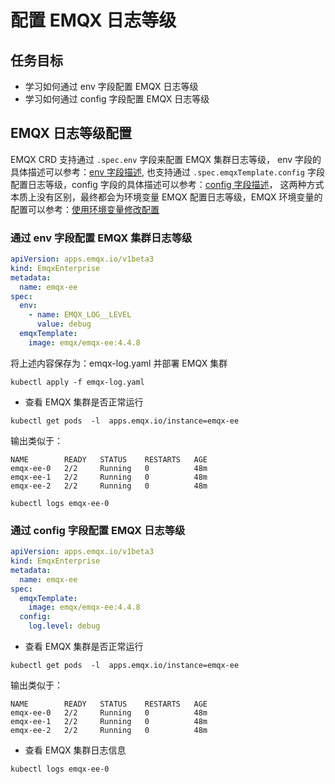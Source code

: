 # 配置 EMQX 日志等级

## 任务目标

- 学习如何通过 env 字段配置 EMQX 日志等级
- 学习如何通过 config 字段配置 EMQX 日志等级

## EMQX 日志等级配置

EMQX CRD 支持通过 `.spec.env` 字段来配置 EMQX 集群日志等级， env 字段的具体描述可以参考：[env 字段描述](https://github.com/emqx/emqx-operator/blob/1.2.8/docs/en_US/reference/v1beta3-reference.md),  也支持通过 `.spec.emqxTemplate.config` 字段配置日志等级，config 字段的具体描述可以参考：[config 字段描述](https://github.com/emqx/emqx-operator/blob/1.2.8/docs/en_US/reference/v1beta3-reference.md#emqxenterprisespec)， 这两种方式本质上没有区别，最终都会为环境变量 EMQX 配置日志等级，EMQX 环境变量的配置可以参考：[使用环境变量修改配置](https://www.emqx.io/docs/zh/v4/configuration/configuration.html) 

### 通过 env 字段配置 EMQX 集群日志等级

```yaml
apiVersion: apps.emqx.io/v1beta3
kind: EmqxEnterprise
metadata:
  name: emqx-ee
spec:
  env:
    - name: EMQX_LOG__LEVEL
      value: debug
  emqxTemplate:
    image: emqx/emqx-ee:4.4.8
```

将上述内容保存为：emqx-log.yaml 并部署 EMQX 集群

```
kubectl apply -f emqx-log.yaml
```

- 查看 EMQX 集群是否正常运行

```
kubectl get pods  -l  apps.emqx.io/instance=emqx-ee
```

输出类似于：

```
NAME        READY   STATUS    RESTARTS   AGE
emqx-ee-0   2/2     Running   0          48m
emqx-ee-1   2/2     Running   0          48m
emqx-ee-2   2/2     Running   0          48m
```

```
kubectl logs emqx-ee-0
```

### 通过 config 字段配置 EMQX 日志等级

```yaml
apiVersion: apps.emqx.io/v1beta3
kind: EmqxEnterprise
metadata:
  name: emqx-ee
spec:
  emqxTemplate:
    image: emqx/emqx-ee:4.4.8
  config:
    log.level: debug
```

- 查看 EMQX 集群是否正常运行

```
kubectl get pods  -l  apps.emqx.io/instance=emqx-ee
```

输出类似于：

```
NAME        READY   STATUS    RESTARTS   AGE
emqx-ee-0   2/2     Running   0          48m
emqx-ee-1   2/2     Running   0          48m
emqx-ee-2   2/2     Running   0          48m
```

- 查看 EMQX 集群日志信息

```
kubectl logs emqx-ee-0
```
